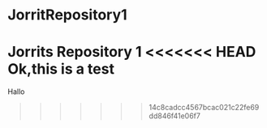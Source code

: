 # JorritRepository1
Jorrits Repository 1
<<<<<<< HEAD
Ok,this is a test
=======
Hallo
>>>>>>> 14c8cadcc4567bcac021c22fe69dd846f41e06f7
